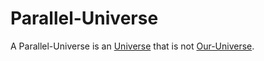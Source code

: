 # Parallel-Universe

A Parallel-Universe is an [Universe](10000027.md) that is not [Our-Universe](10000074.md).
